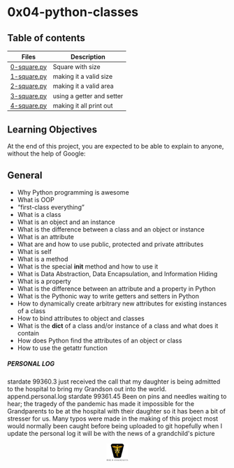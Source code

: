 # 0x04-python-classes

## Table of contents

| Files                                                                                                                                    | Description               |
| ---------------------------------------------------------------------------------------------------------------------------------------- | ------------------------- |
| [0-square.py](https://github.com/ronroeandassociates/holbertonschool-higher_level_programming/tree/main/0x04-python-classes/0-square.py) | Square with size          |
| [1-square.py](https://github.com/ronroeandassociates/holbertonschool-higher_level_programming/tree/main/0x04-python-classes/1-square.py) | making it a valid size    |
| [2-square.py](https://github.com/ronroeandassociates/holbertonschool-higher_level_programming/tree/main/0x04-python-classes/2-square.py) | making it a valid area    |
| [3-square.py](https://github.com/ronroeandassociates/holbertonschool-higher_level_programming/tree/main/0x04-python-classes/3-square.py) | using a getter and setter |
| [4-square.py](https://github.com/ronroeandassociates/holbertonschool-higher_level_programming/tree/main/0x04-python-classes/4-square.py) | making it all print out   |

## Learning Objectives

At the end of this project, you are expected to be able to explain to anyone, without the help of Google:

## General

- Why Python programming is awesome
- What is OOP
- “first-class everything”
- What is a class
- What is an object and an instance
- What is the difference between a class and an object or instance
- What is an attribute
- What are and how to use public, protected and private attributes
- What is self
- What is a method
- What is the special **init** method and how to use it
- What is Data Abstraction, Data Encapsulation, and Information Hiding
- What is a property
- What is the difference between an attribute and a property in Python
- What is the Pythonic way to write getters and setters in Python
- How to dynamically create arbitrary new attributes for existing instances of a class
- How to bind attributes to object and classes
- What is the **dict** of a class and/or instance of a class and what does it contain
- How does Python find the attributes of an object or class
- How to use the getattr function

##### PERSONAL LOG

stardate 99360.3 just received the call that my daughter is being admitted to the hospital to bring my Grandson out into the world.
append.personal.log stardate 99361.45
Been on pins and needles waiting to hear; the tragedy of the pandemic has made it impossible for the Grandparents to be at the hospital with their daughter so it has been a bit of stresser for us. Many typos were made in the making of this project most would normally been caught before being uploaded to git hopefully when I update the personal log it will be with the news of a grandchild's picture

<p align="center">
<img src="../images/roeHR-01.png" width=10% height=10%>
</p>
